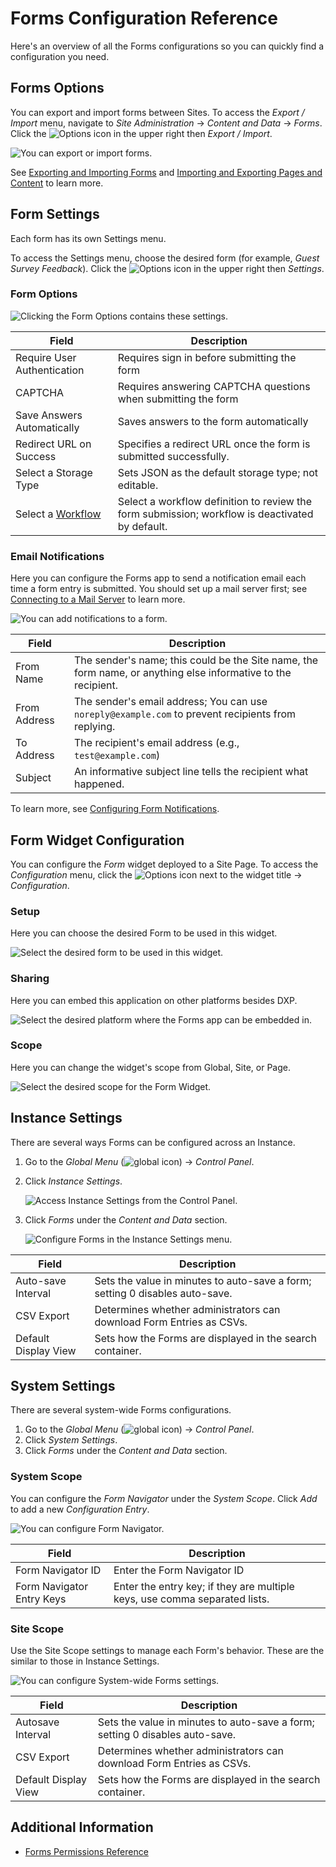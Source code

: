 # Forms Configuration Reference

Here's an overview of all the Forms configurations so you can quickly find a configuration you need.

## Forms Options

You can export and import forms between Sites. To access the _Export / Import_ menu, navigate to _Site Administration_ &rarr; _Content and Data_  &rarr; _Forms_. Click the ![Options](../../../images/icon-options.png) icon in the upper right then _Export / Import_.

![You can export or import forms.](./forms-configuration-reference/images/01.png)

See [Exporting and Importing Forms](./exporting-and-importing-forms.md) and [Importing and Exporting Pages and Content](../../../site-building/building-sites/importing-exporting-pages-and-content.md) to learn more.

## Form Settings

Each form has its own Settings menu.

To access the Settings menu, choose the desired form (for example, _Guest Survey Feedback_). Click the ![Options](../../../images/icon-options.png) icon in the upper right then _Settings_.

### Form Options

![Clicking the Form Options contains these settings.](./forms-configuration-reference/images/02.png)

| Field | Description |
| --- | --- |
| Require User Authentication | Requires sign in before submitting the form |
| CAPTCHA | Requires answering CAPTCHA questions when submitting the form |
| Save Answers Automatically | Saves answers to the form automatically |
| Redirect URL on Success | Specifies a redirect URL once the form is submitted successfully. |
| Select a Storage Type | Sets JSON as the default storage type; not editable. |
| Select a [Workflow](../sharing-forms-and-managing-submissions/using-forms-with-a-workflow.md) | Select a workflow definition to review the form submission; workflow is deactivated by default. |

### Email Notifications

Here you can configure the Forms app to send a notification email each time a form entry is submitted. You should set up a mail server first; see [Connecting to a Mail Server](../../../installation-and-upgrades/setting-up-liferay/configuring-mail/connecting-to-a-mail-server.md) to learn more.

![You can add notifications to a form.](./forms-configuration-reference/images/03.png)

| Field | Description |
| --- | --- |
| From Name | The sender's name; this could be the Site name, the form name, or anything else informative to the recipient. |
| From Address | The sender's email address; You can use `noreply@example.com` to prevent recipients from replying. |
| To Address | The recipient's email address (e.g., `test@example.com`) |
| Subject | An informative subject line tells the recipient what happened. |

To learn more, see [Configuring Form Notifications](../sharing-forms-and-managing-submissions/configuring-form-notifications.md).

## Form Widget Configuration

You can configure the _Form_ widget deployed to a Site Page. To access the _Configuration_ menu, click the ![Options](../../../images/icon-app-options.png) icon next to the widget title &rarr; _Configuration_.

### Setup

Here you can choose the desired Form to be used in this widget.

![Select the desired form to be used in this widget.](./forms-configuration-reference/images/04.png)

### Sharing

Here you can embed this application on other platforms besides DXP.

![Select the desired platform where the Forms app can be embedded in.](./forms-configuration-reference/images/05.png)

### Scope

Here you can change the widget's scope from Global, Site, or Page.

![Select the desired scope for the Form Widget.](./forms-configuration-reference/images/06.png)

## Instance Settings

There are several ways Forms can be configured across an Instance.

1. Go to the _Global Menu_ (![global icon](../../../images/icon-applications-menu.png)) &rarr; _Control Panel_.
1. Click _Instance Settings_.

    ![Access Instance Settings from the Control Panel.](./forms-configuration-reference/images/09.png)

1. Click _Forms_ under the _Content and Data_ section.

    ![Configure Forms in the Instance Settings menu.](./forms-configuration-reference/images/07.png)

| Field | Description |
| --- | --- |
| Auto-save Interval | Sets the value in minutes to auto-save a form; setting 0 disables auto-save. |
| CSV Export | Determines whether administrators can download Form Entries as CSVs. |
| Default Display View | Sets how the Forms are displayed in the search container. |

## System Settings

There are several system-wide Forms configurations.

1. Go to the _Global Menu_ (![global icon](../../../images/icon-applications-menu.png)) &rarr; _Control Panel_.
1. Click _System Settings_.
1. Click _Forms_ under the _Content and Data_ section.

### System Scope

You can configure the _Form Navigator_ under the _System Scope_. Click _Add_ to add a new _Configuration Entry_.

![You can configure Form Navigator.](./forms-configuration-reference/images/10.png)

| Field | Description |
| --- | --- |
| Form Navigator ID | Enter the Form Navigator ID |
| Form Navigator Entry Keys | Enter the entry key; if they are multiple keys, use comma separated lists. |

### Site Scope

Use the Site Scope settings to manage each Form's behavior. These are the similar to those in Instance Settings.

![You can configure System-wide Forms settings.](./forms-configuration-reference/images/08.png)

| Field | Description |
| --- | --- |
| Autosave Interval | Sets the value in minutes to auto-save a form; setting 0 disables auto-save. |
| CSV Export | Determines whether administrators can download Form Entries as CSVs. |
| Default Display View | Sets how the Forms are displayed in the search container. |

## Additional Information

* [Forms Permissions Reference](./forms-permissions-reference.md)
